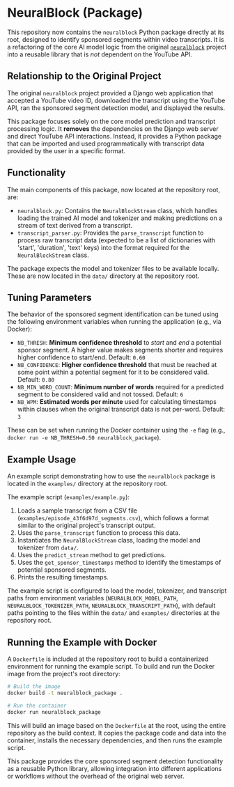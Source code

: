# NeuralBlock (Package)

This repository now contains the `neuralblock` Python package directly at its root, designed to identify sponsored segments within video transcripts. It is a refactoring of the core AI model logic from the original [`neuralblock`](https://github.com/andrewzlee/NeuralBlock) project into a reusable library that is *not* dependent on the YouTube API.

## Relationship to the Original Project

The original `neuralblock` project provided a Django web application that accepted a YouTube video ID, downloaded the transcript using the YouTube API, ran the sponsored segment detection model, and displayed the results.

This package focuses solely on the core model prediction and transcript processing logic. It **removes** the dependencies on the Django web server and direct YouTube API interactions. Instead, it provides a Python package that can be imported and used programmatically with transcript data provided by the user in a specific format.

## Functionality

The main components of this package, now located at the repository root, are:

-   `neuralblock.py`: Contains the `NeuralBlockStream` class, which handles loading the trained AI model and tokenizer and making predictions on a stream of text derived from a transcript.
-   `transcript_parser.py`: Provides the `parse_transcript` function to process raw transcript data (expected to be a list of dictionaries with 'start', 'duration', 'text' keys) into the format required for the `NeuralBlockStream` class.

The package expects the model and tokenizer files to be available locally. These are now located in the `data/` directory at the repository root.

## Tuning Parameters

The behavior of the sponsored segment identification can be tuned using the following environment variables when running the application (e.g., via Docker):

-   `NB_THRESH`: **Minimum confidence threshold** to *start* and *end* a potential sponsor segment. A higher value makes segments shorter and requires higher confidence to start/end. Default: `0.60`
-   `NB_CONFIDENCE`: **Higher confidence threshold** that must be reached at some point within a potential segment for it to be considered valid. Default: `0.80`
-   `NB_MIN_WORD_COUNT`: **Minimum number of words** required for a predicted segment to be considered valid and not tossed. Default: `6`
-   `NB_WPM`: **Estimated words per minute** used for calculating timestamps within clauses when the original transcript data is not per-word. Default: `3`

These can be set when running the Docker container using the `-e` flag (e.g., `docker run -e NB_THRESH=0.50 neuralblock_package`).

## Example Usage

An example script demonstrating how to use the `neuralblock` package is located in the `examples/` directory at the repository root.

The example script (`examples/example.py`):
1.  Loads a sample transcript from a CSV file (`examples/episode_43f6d97d_segments.csv`), which follows a format similar to the original project's transcript output.
2.  Uses the `parse_transcript` function to process this data.
3.  Instantiates the `NeuralBlockStream` class, loading the model and tokenizer from `data/`.
4.  Uses the `predict_stream` method to get predictions.
5.  Uses the `get_sponsor_timestamps` method to identify the timestamps of potential sponsored segments.
6.  Prints the resulting timestamps.

The example script is configured to load the model, tokenizer, and transcript paths from environment variables (`NEURALBLOCK_MODEL_PATH`, `NEURALBLOCK_TOKENIZER_PATH`, `NEURALBLOCK_TRANSCRIPT_PATH`), with default paths pointing to the files within the `data/` and `examples/` directories at the repository root.

## Running the Example with Docker

A `Dockerfile` is included at the repository root to build a containerized environment for running the example script. To build and run the Docker image from the project's root directory:

```bash
# Build the image
docker build -t neuralblock_package .

# Run the container
docker run neuralblock_package
```

This will build an image based on the `Dockerfile` at the root, using the entire repository as the build context. It copies the package code and data into the container, installs the necessary dependencies, and then runs the example script.

This package provides the core sponsored segment detection functionality as a reusable Python library, allowing integration into different applications or workflows without the overhead of the original web server.
